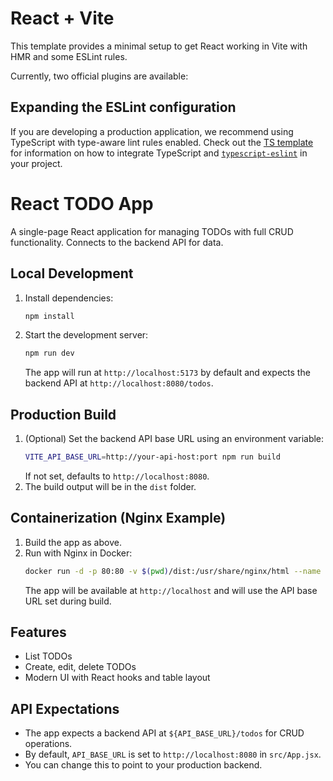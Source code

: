 # React + Vite

This template provides a minimal setup to get React working in Vite with HMR and some ESLint rules.

Currently, two official plugins are available:


## Expanding the ESLint configuration

If you are developing a production application, we recommend using TypeScript with type-aware lint rules enabled. Check out the [TS template](https://github.com/vitejs/vite/tree/main/packages/create-vite/template-react-ts) for information on how to integrate TypeScript and [`typescript-eslint`](https://typescript-eslint.io) in your project.

# React TODO App

A single-page React application for managing TODOs with full CRUD functionality. Connects to the backend API for data.



## Local Development

1. Install dependencies:
   ```bash
   npm install
   ```
2. Start the development server:
   ```bash
   npm run dev
   ```
   The app will run at `http://localhost:5173` by default and expects the backend API at `http://localhost:8080/todos`.

## Production Build

1. (Optional) Set the backend API base URL using an environment variable:
   ```bash
   VITE_API_BASE_URL=http://your-api-host:port npm run build
   ```
   If not set, defaults to `http://localhost:8080`.
2. The build output will be in the `dist` folder.

## Containerization (Nginx Example)

1. Build the app as above.
2. Run with Nginx in Docker:
   ```bash
   docker run -d -p 80:80 -v $(pwd)/dist:/usr/share/nginx/html --name todo-ui nginx
   ```
   The app will be available at `http://localhost` and will use the API base URL set during build.

## Features
- List TODOs
- Create, edit, delete TODOs
- Modern UI with React hooks and table layout

## API Expectations
- The app expects a backend API at `${API_BASE_URL}/todos` for CRUD operations.
- By default, `API_BASE_URL` is set to `http://localhost:8080` in `src/App.jsx`.
- You can change this to point to your production backend.
